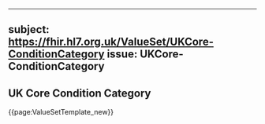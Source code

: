 
---
subject: https://fhir.hl7.org.uk/ValueSet/UKCore-ConditionCategory
issue: UKCore-ConditionCategory
---
## UK Core Condition Category

{{page:ValueSetTemplate_new}}
    
